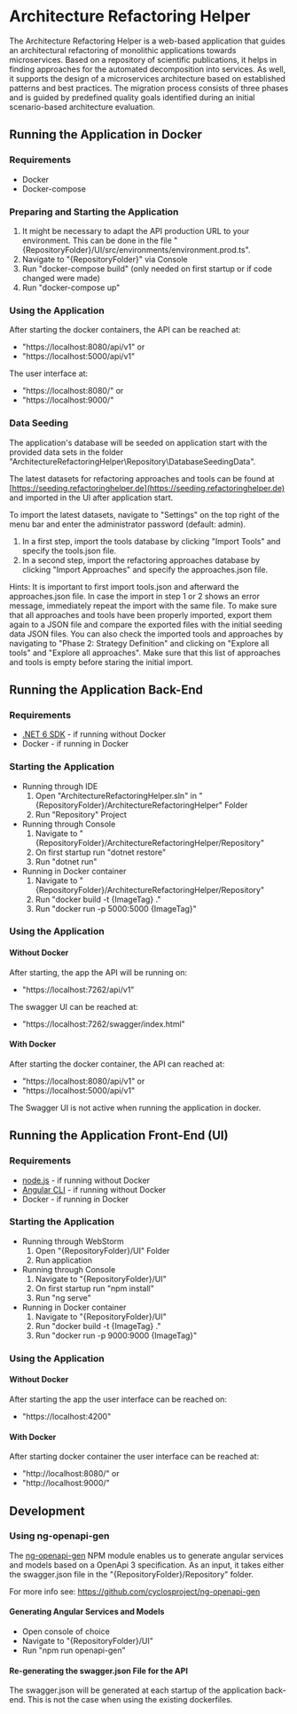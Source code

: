 # Architecture Refactoring Helper

The Architecture Refactoring Helper is a web-based application that guides an architectural refactoring of monolithic applications towards microservices. Based on a repository of scientific publications, it helps in finding approaches for the automated decomposition into services. As well, it supports the design of a microservices architecture based on established patterns and best practices. The migration process consists of three phases and is guided by predefined quality goals identified during an initial scenario-based architecture evaluation.

## Running the Application in Docker

### Requirements

- Docker
- Docker-compose

### Preparing and Starting the Application

1. It might be necessary to adapt the API production URL to your environment.
This can be done in the file "{RepositoryFolder}/UI/src/environments/environment.prod.ts".
2. Navigate to "{RepositoryFolder}" via Console
3. Run "docker-compose build" (only needed on first startup or if code changed were made)
4. Run "docker-compose up"

### Using the Application

After starting the docker containers, the API can be reached at:
- "https://localhost:8080/api/v1" or 
- "https://localhost:5000/api/v1" 

The user interface at:
- "https://localhost:8080/" or
- "https://localhost:9000/"

### Data Seeding

The application's database will be seeded on application start with the provided data sets in the folder
"ArchitectureRefactoringHelper\Repository\DatabaseSeedingData".

The latest datasets for refactoring approaches and tools can be found at [https://seeding.refactoringhelper.de](https://seeding.refactoringhelper.de) and imported in the UI after application start.

To import the latest datasets, navigate to "Settings" on the top right of the menu bar and enter the administrator password (default: admin).
1) In a first step, import the tools database by clicking "Import Tools" and specify the tools.json file.
2) In a second step, import the refactoring approaches database by clicking "Import Approaches" and specify the approaches.json file.

Hints: It is important to first import tools.json and afterward the approaches.json file. In case the import in step 1 or 2 shows an error message, immediately repeat the import with the same file. To make sure that all approaches and tools have been properly imported, export them again to a JSON file and compare the exported files with the initial seeding data JSON files. You can also check the imported tools and approaches by navigating to "Phase 2: Strategy Definition" and clicking on "Explore all tools" and "Explore all approaches". Make sure that this list of approaches and tools is empty before staring the initial import.

## Running the Application Back-End

### Requirements

- [.NET 6 SDK](https://dotnet.microsoft.com/en-us/download/dotnet) - if running without Docker
- Docker - if running in Docker

### Starting the Application

- Running through IDE
    1. Open "ArchitectureRefactoringHelper.sln" in "{RepositoryFolder}/ArchitectureRefactoringHelper" Folder
    2. Run "Repository" Project
- Running through Console
    1. Navigate to "{RepositoryFolder}/ArchitectureRefactoringHelper/Repository"
    2. On first startup run "dotnet restore"
    3. Run "dotnet run"
- Running in Docker container
    1. Navigate to "{RepositoryFolder}/ArchitectureRefactoringHelper/Repository"
    2. Run "docker build -t {ImageTag} ."
    3. Run "docker run -p 5000:5000 {ImageTag}"

### Using the Application

#### Without Docker
After starting, the app the API will be running on:
- "https://localhost:7262/api/v1" 

The swagger UI can be reached at:
- "https://localhost:7262/swagger/index.html"

#### With Docker
After starting the docker container, the API can reached at:
- "https://localhost:8080/api/v1" or 
- "https://localhost:5000/api/v1" 

The Swagger UI is not active when running the application in docker.

## Running the Application Front-End (UI)

### Requirements

- [node.js](https://nodejs.org/en/download) - if running without Docker
- [Angular CLI](https://angular.io/cli) - if running without Docker
- Docker - if running in Docker

### Starting the Application

- Running through WebStorm
    1. Open "{RepositoryFolder}/UI" Folder
    2. Run application
- Running through Console
    1. Navigate to "{RepositoryFolder}/UI"
    2. On first startup run "npm install"
    3. Run "ng serve"
- Running in Docker container
    1. Navigate to "{RepositoryFolder}/UI"
    2. Run "docker build -t {ImageTag} ."
    3. Run "docker run -p 9000:9000 {ImageTag}"

### Using the Application

#### Without Docker
After starting the app the user interface can be reached on:
- "https://localhost:4200"

#### With Docker
After starting docker container the user interface can be reached at:
- "http://localhost:8080/" or
- "http://localhost:9000/"

## Development

### Using ng-openapi-gen

The [ng-openapi-gen](https://github.com/cyclosproject/ng-openapi-gen) NPM module enables us to generate angular services and models based on a OpenApi 3 specification.
As an input, it takes either the swagger.json file in the "{RepositoryFolder}/Repository" folder.

For more info see: https://github.com/cyclosproject/ng-openapi-gen

#### Generating Angular Services and Models

- Open console of choice
- Navigate to "{RepositoryFolder}/UI"
- Run "npm run openapi-gen"

#### Re-generating the swagger.json File for the API

The swagger.json will be generated at each startup of the application back-end.
This is not the case when using the existing dockerfiles.
